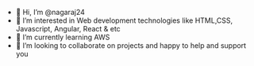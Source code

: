 - 👋 Hi, I’m @nagaraj24
- 👀 I’m interested in Web development technologies like HTML,CSS, Javascript, Angular, React & etc
- 🌱 I’m currently learning AWS
- 💞️ I’m looking to collaborate on projects and happy to help and support you


<!---
nagaraj24/nagaraj24 is a ✨ special ✨ repository because its `README.md` (this file) appears on your GitHub profile.
You can click the Preview link to take a look at your changes.
--->
